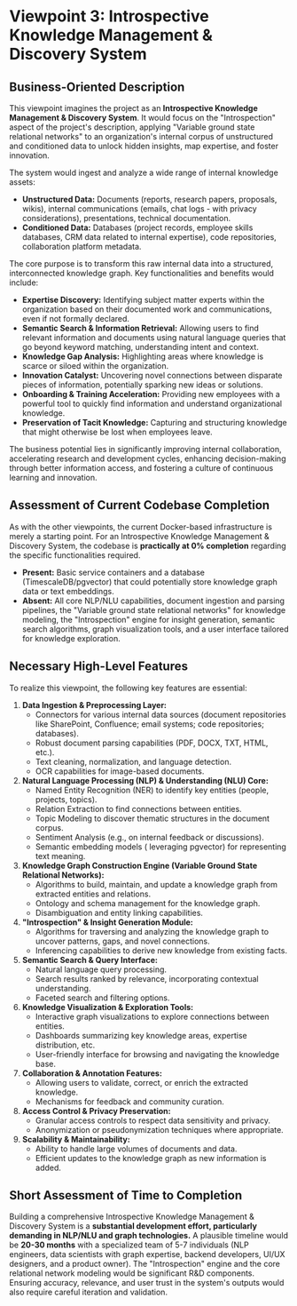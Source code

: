 # Viewpoint 3: Introspective Knowledge Management & Discovery System

## Business-Oriented Description

This viewpoint imagines the project as an **Introspective Knowledge Management & Discovery System**. It would focus on the "Introspection" aspect of the project's description, applying "Variable ground state relational networks" to an organization's internal corpus of unstructured and conditioned data to unlock hidden insights, map expertise, and foster innovation.

The system would ingest and analyze a wide range of internal knowledge assets:
*   **Unstructured Data:** Documents (reports, research papers, proposals, wikis), internal communications (emails, chat logs - with privacy considerations), presentations, technical documentation.
*   **Conditioned Data:** Databases (project records, employee skills databases, CRM data related to internal expertise), code repositories, collaboration platform metadata.

The core purpose is to transform this raw internal data into a structured, interconnected knowledge graph. Key functionalities and benefits would include:
*   **Expertise Discovery:** Identifying subject matter experts within the organization based on their documented work and communications, even if not formally declared.
*   **Semantic Search & Information Retrieval:** Allowing users to find relevant information and documents using natural language queries that go beyond keyword matching, understanding intent and context.
*   **Knowledge Gap Analysis:** Highlighting areas where knowledge is scarce or siloed within the organization.
*   **Innovation Catalyst:** Uncovering novel connections between disparate pieces of information, potentially sparking new ideas or solutions.
*   **Onboarding & Training Acceleration:** Providing new employees with a powerful tool to quickly find information and understand organizational knowledge.
*   **Preservation of Tacit Knowledge:** Capturing and structuring knowledge that might otherwise be lost when employees leave.

The business potential lies in significantly improving internal collaboration, accelerating research and development cycles, enhancing decision-making through better information access, and fostering a culture of continuous learning and innovation.

## Assessment of Current Codebase Completion

As with the other viewpoints, the current Docker-based infrastructure is merely a starting point. For an Introspective Knowledge Management & Discovery System, the codebase is **practically at 0% completion** regarding the specific functionalities required.

*   **Present:** Basic service containers and a database (TimescaleDB/pgvector) that could potentially store knowledge graph data or text embeddings.
*   **Absent:** All core NLP/NLU capabilities, document ingestion and parsing pipelines, the "Variable ground state relational networks" for knowledge modeling, the "Introspection" engine for insight generation, semantic search algorithms, graph visualization tools, and a user interface tailored for knowledge exploration.

## Necessary High-Level Features

To realize this viewpoint, the following key features are essential:

1.  **Data Ingestion & Preprocessing Layer:**
    *   Connectors for various internal data sources (document repositories like SharePoint, Confluence; email systems; code repositories; databases).
    *   Robust document parsing capabilities (PDF, DOCX, TXT, HTML, etc.).
    *   Text cleaning, normalization, and language detection.
    *   OCR capabilities for image-based documents.
2.  **Natural Language Processing (NLP) & Understanding (NLU) Core:**
    *   Named Entity Recognition (NER) to identify key entities (people, projects, topics).
    *   Relation Extraction to find connections between entities.
    *   Topic Modeling to discover thematic structures in the document corpus.
    *   Sentiment Analysis (e.g., on internal feedback or discussions).
    *   Semantic embedding models ( leveraging pgvector) for representing text meaning.
3.  **Knowledge Graph Construction Engine (Variable Ground State Relational Networks):**
    *   Algorithms to build, maintain, and update a knowledge graph from extracted entities and relations.
    *   Ontology and schema management for the knowledge graph.
    *   Disambiguation and entity linking capabilities.
4.  **"Introspection" & Insight Generation Module:**
    *   Algorithms for traversing and analyzing the knowledge graph to uncover patterns, gaps, and novel connections.
    *   Inferencing capabilities to derive new knowledge from existing facts.
5.  **Semantic Search & Query Interface:**
    *   Natural language query processing.
    *   Search results ranked by relevance, incorporating contextual understanding.
    *   Faceted search and filtering options.
6.  **Knowledge Visualization & Exploration Tools:**
    *   Interactive graph visualizations to explore connections between entities.
    *   Dashboards summarizing key knowledge areas, expertise distribution, etc.
    *   User-friendly interface for browsing and navigating the knowledge base.
7.  **Collaboration & Annotation Features:**
    *   Allowing users to validate, correct, or enrich the extracted knowledge.
    *   Mechanisms for feedback and community curation.
8.  **Access Control & Privacy Preservation:**
    *   Granular access controls to respect data sensitivity and privacy.
    *   Anonymization or pseudonymization techniques where appropriate.
9.  **Scalability & Maintainability:**
    *   Ability to handle large volumes of documents and data.
    *   Efficient updates to the knowledge graph as new information is added.

## Short Assessment of Time to Completion

Building a comprehensive Introspective Knowledge Management & Discovery System is a **substantial development effort, particularly demanding in NLP/NLU and graph technologies.**
A plausible timeline would be **20-30 months** with a specialized team of 5-7 individuals (NLP engineers, data scientists with graph expertise, backend developers, UI/UX designers, and a product owner). The "Introspection" engine and the core relational network modeling would be significant R&D components. Ensuring accuracy, relevance, and user trust in the system's outputs would also require careful iteration and validation.
